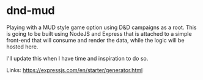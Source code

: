 # dnd-mud

Playing with a MUD style game option using D&D campaigns as a root. This is going to be built using NodeJS and Express that is attached to a simple front-end that will consume and render the data, while the logic will be hosted here.

I'll update this when I have time and inspiration to do so.

Links: https://expressjs.com/en/starter/generator.html
